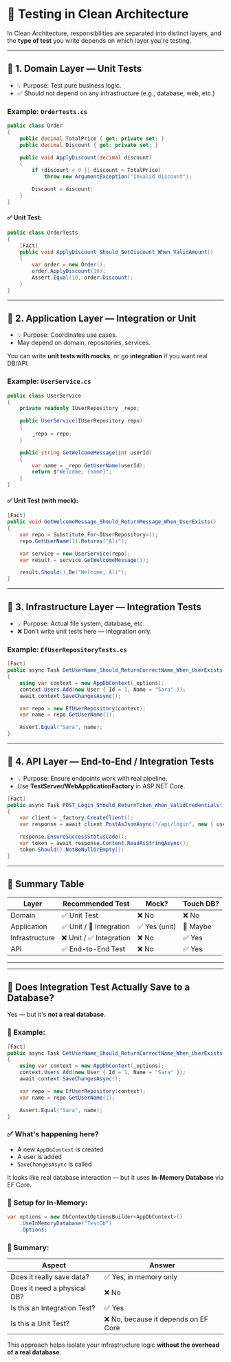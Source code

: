 # 🧪 Testing in Clean Architecture

In Clean Architecture, responsibilities are separated into distinct layers, and the **type of test** you write depends on which layer you're testing.

---

## 🧱 1. Domain Layer — Unit Tests

- 💡 Purpose: Test pure business logic.
- ✅ Should not depend on any infrastructure (e.g., database, web, etc.)

### Example: `OrderTests.cs`

```csharp
public class Order
{
    public decimal TotalPrice { get; private set; }
    public decimal Discount { get; private set; }

    public void ApplyDiscount(decimal discount)
    {
        if (discount < 0 || discount > TotalPrice)
            throw new ArgumentException("Invalid discount");

        Discount = discount;
    }
}
```

#### ✅ Unit Test:

```csharp
public class OrderTests
{
    [Fact]
    public void ApplyDiscount_Should_SetDiscount_When_ValidAmount()
    {
        var order = new Order();
        order.ApplyDiscount(10);
        Assert.Equal(10, order.Discount);
    }
}
```

---

## 🧱 2. Application Layer — Integration or Unit

- 💡 Purpose: Coordinates use cases.
- May depend on domain, repositories, services.

You can write **unit tests with mocks**, or go **integration** if you want real DB/API.

### Example: `UserService.cs`

```csharp
public class UserService
{
    private readonly IUserRepository _repo;

    public UserService(IUserRepository repo)
    {
        _repo = repo;
    }

    public string GetWelcomeMessage(int userId)
    {
        var name = _repo.GetUserName(userId);
        return $"Welcome, {name}";
    }
}
```

#### ✅ Unit Test (with mock):

```csharp
[Fact]
public void GetWelcomeMessage_Should_ReturnMessage_When_UserExists()
{
    var repo = Substitute.For<IUserRepository>();
    repo.GetUserName(1).Returns("Ali");

    var service = new UserService(repo);
    var result = service.GetWelcomeMessage(1);

    result.Should().Be("Welcome, Ali");
}
```

---

## 🧱 3. Infrastructure Layer — Integration Tests

- 💡 Purpose: Actual file system, database, etc.
- ❌ Don’t write unit tests here — integration only.

### Example: `EfUserRepositoryTests.cs`

```csharp
[Fact]
public async Task GetUserName_Should_ReturnCorrectName_When_UserExists()
{
    using var context = new AppDbContext(_options);
    context.Users.Add(new User { Id = 1, Name = "Sara" });
    await context.SaveChangesAsync();

    var repo = new EfUserRepository(context);
    var name = repo.GetUserName(1);

    Assert.Equal("Sara", name);
}
```

---

## 🧱 4. API Layer — End-to-End / Integration Tests

- 💡 Purpose: Ensure endpoints work with real pipeline.
- Use **TestServer/WebApplicationFactory** in ASP.NET Core.

```csharp
[Fact]
public async Task POST_Login_Should_ReturnToken_When_ValidCredentials()
{
    var client = _factory.CreateClient();
    var response = await client.PostAsJsonAsync("/api/login", new { username = "admin", password = "123" });

    response.EnsureSuccessStatusCode();
    var token = await response.Content.ReadAsStringAsync();
    token.Should().NotBeNullOrEmpty();
}
```

---

## 🧠 Summary Table

| Layer           | Recommended Test       | Mock?        | Touch DB?  |
|----------------|------------------------|--------------|------------|
| Domain         | ✅ Unit Test            | ❌ No        | ❌ No       |
| Application    | ✅ Unit / 🔁 Integration| ✅ Yes (unit)| 🔁 Maybe    |
| Infrastructure | ❌ Unit / ✅ Integration| ❌ No        | ✅ Yes      |
| API            | ✅ End-to-End Test      | ❌ No        | ✅ Yes      |

---



---

## 🧪 Does Integration Test Actually Save to a Database?

Yes — but it's **not a real database**.

### 📌 Example:
```csharp
[Fact]
public async Task GetUserName_Should_ReturnCorrectName_When_UserExists()
{
    using var context = new AppDbContext(_options);
    context.Users.Add(new User { Id = 1, Name = "Sara" });
    await context.SaveChangesAsync();

    var repo = new EfUserRepository(context);
    var name = repo.GetUserName(1);

    Assert.Equal("Sara", name);
}
```

### ✅ What's happening here?
- A new `AppDbContext` is created
- A user is added
- `SaveChangesAsync` is called

It looks like real database interaction — but it uses **In-Memory Database** via EF Core.

### 🔧 Setup for In-Memory:
```csharp
var options = new DbContextOptionsBuilder<AppDbContext>()
    .UseInMemoryDatabase("TestDb")
    .Options;
```

### 🧠 Summary:

| Aspect | Answer |
|--------|--------|
| Does it really save data? | ✅ Yes, in memory only |
| Does it need a physical DB? | ❌ No |
| Is this an Integration Test? | ✅ Yes |
| Is this a Unit Test? | ❌ No, because it depends on EF Core |

This approach helps isolate your infrastructure logic **without the overhead of a real database**.

